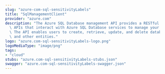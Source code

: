 ```yaml
---
slug: "azure-com-sql-sensitivityLabels"
title: "SqlManagementClient"
provider: "azure.com"
description: "The Azure SQL Database management API provides a RESTful set of web\
  \ APIs that interact with Azure SQL Database services to manage your databases.\
  \ The API enables users to create, retrieve, update, and delete databases, servers,\
  \ and other entities."
logo: "azure.com-sql-sensitivityLabels-logo.png"
logoMediaType: "image/png"
tags:
- "cloud"
stubs: "azure.com-sql-sensitivityLabels-stubs.json"
swagger: "azure.com-sql-sensitivityLabels-swagger.json"
---
```

